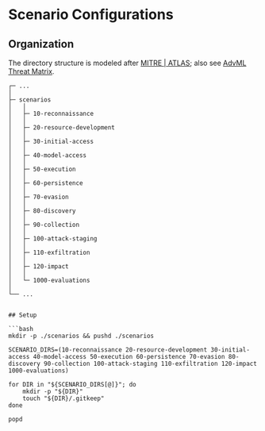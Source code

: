 # Scenario Configurations

## Organization

The directory structure is modeled after [MITRE | ATLAS](https://atlas.mitre.org/); also see [AdvML Threat Matrix](https://github.com/mitre/advmlthreatmatrix/).


```
┌─ ...
│
├─ scenarios
│   │
│   ├─ 10-reconnaissance
│   │
│   ├─ 20-resource-development
│   │
│   ├─ 30-initial-access
│   │
│   ├─ 40-model-access
│   │
│   ├─ 50-execution
│   │
│   ├─ 60-persistence
│   │
│   ├─ 70-evasion
│   │
│   ├─ 80-discovery
│   │
│   ├─ 90-collection
│   │
│   ├─ 100-attack-staging
│   │
│   ├─ 110-exfiltration
│   │
│   ├─ 120-impact
│   │
│   └─ 1000-evaluations
│
└── ...


## Setup

```bash
mkdir -p ./scenarios && pushd ./scenarios

SCENARIO_DIRS=(10-reconnaissance 20-resource-development 30-initial-access 40-model-access 50-execution 60-persistence 70-evasion 80-discovery 90-collection 100-attack-staging 110-exfiltration 120-impact 1000-evaluations)

for DIR in "${SCENARIO_DIRS[@]}"; do
    mkdir -p "${DIR}"
    touch "${DIR}/.gitkeep"
done

popd
```

